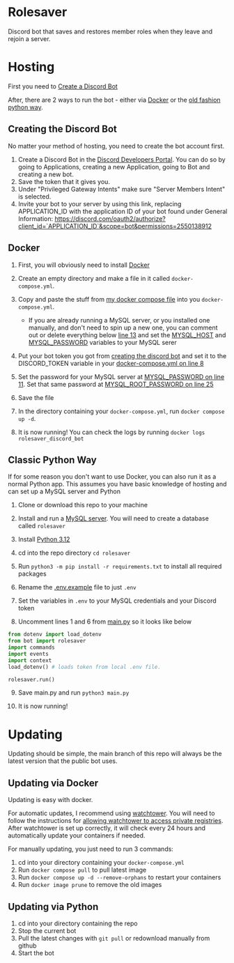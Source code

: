 # Rolesaver
Discord bot that saves and restores member roles when they leave and rejoin a server.

# Hosting
First you need to [Create a Discord Bot](#creating-the-discord-bot)

After, there are 2 ways to run the bot - either via [Docker](#docker) or the [old fashion python way](#classic-python-way).

## Creating the Discord Bot
No matter your method of hosting, you need to create the bot account first.

1. Create a Discord Bot in the [Discord Developers Portal](https://discord.com/developers/applications). You can do so by going to Applications, creating a new Application, going to Bot and creating a new bot.
2. Save the token that it gives you.
3. Under "Privileged Gateway Intents" make sure "Server Members Intent" is selected.
4. Invite your bot to your server by using this link, replacing APPLICATION_ID with the application ID of your bot found under General Information: https://discord.com/oauth2/authorize?client_id=`APPLICATION_ID`&scope=bot&permissions=2550138912

## Docker
1. First, you will obviously need to install [Docker](https://docs.docker.com/engine/install/)

2. Create an empty directory and make a file in it called `docker-compose.yml`.

3. Copy and paste the stuff from [my docker compose file](docker-compose.yml) into you `docker-compose.yml`.
    - If you are already running a MySQL server, or you installed one manually, and don't need to spin up a new one, you can comment out or delete everything below [line 13](docker-compose.yml#13) and set the [MYSQL_HOST](docker-compose.yml#9) and [MYSQL_PASSWORD](docker-compose.yml#13) variables to your MySQL serer

4. Put your bot token you got from [creating the discord bot](#creating-the-discord-bot) and set it to the DISCORD_TOKEN variable in your [docker-compose.yml on line 8](docker-compose.yml#8)

5. Set the password for your MySQL server at [MYSQL_PASSWORD on line 11](docker-compose.yml#11). Set that same password at [MYSQL_ROOT_PASSWORD on line 25](docker-compose.yml#25)

6. Save the file

7. In the directory containing your `docker-compose.yml`, run `docker compose up -d`.

8. It is now running! You can check the logs by running `docker logs rolesaver_discord_bot`

## Classic Python Way
If for some reason you don't want to use Docker, you can also run it as a normal Python app. This assumes you have basic knowledge of hosting and can set up a MySQL server and Python

1. Clone or download this repo to your machine 

2. Install and run a [MySQL server](https://dev.mysql.com/downloads/installer/). You will need to create a database called `rolesaver`

3. Install [Python 3.12](https://www.python.org/)

4. cd into the repo directory `cd rolesaver`

5. Run `python3 -m pip install -r requirements.txt` to install all required packages

6. Rename the [.env.example](.env.example) file to just `.env`

7. Set the variables in `.env` to your MySQL credentials and your Discord token

8. Uncomment lines 1 and 6 from [main.py](main.py) so it looks like below
```python
from dotenv import load_dotenv
from bot import rolesaver
import commands
import events
import context
load_dotenv() # loads token from local .env file. 

rolesaver.run()
```

9. Save main.py and run `python3 main.py`

10. It is now running!

# Updating
Updating should be simple, the main branch of this repo will always be the latest version that the public bot uses.

## Updating via Docker
Updating is easy with docker. 

For automatic updates, I recommend using [watchtower](https://containrrr.dev/watchtower/). You will need to follow the instructions for [allowing watchtower to access private registries](https://containrrr.dev/watchtower/private-registries/). After watchtower is set up correctly, it will check every 24 hours and automatically update your containers if needed.

For manually updating, you just need to run 3 commands:
1. cd into your directory containing your `docker-compose.yml`
2. Run `docker compose pull` to pull latest image
3. Run `docker compose up -d --remove-orphans` to restart your containers
4. Run `docker image prune` to remove the old images

## Updating via Python

1. cd into your directory containing the repo
2. Stop the current bot
3. Pull the latest changes with `git pull` or redownload manually from github
4. Start the bot